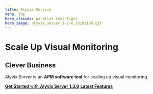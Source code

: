 ```yaml
---
title: Alyvix Service
menu: Top
hero_classes: parallax text-light
hero_image: alyvix_server_1-2-0_20201109.gif
---
```

<!--
hero_classes: text-dark overlay-light parallax
-->

# Scale Up Visual Monitoring
## Clever Business

Alyvix Server is an **APM software tool** for scaling up visual monitoring.

[**Get Started** with **Alyvix Server 1.3.0**](../?classes=btn,btn-success,btn-lg#plans)
[**Latest Features**](https://alyvix.com/learn/server/release_notes/release_notes_12.html?classes=btn,btn-primary,btn-lg&target=_blank)
